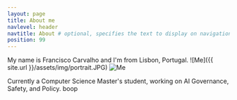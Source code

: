 ```yaml
---
layout: page
title: About me
navlevel: header
navtitle: About # optional, specifies the text to display on navigation item
position: 99
---
```

My name is Francisco Carvalho and I'm from Lisbon, Portugal. 
![Me]({{ site.url }}/assets/img/portrait.JPG)
![Me](https://github.com/TheExGenesis/TheExGenesis.github.io/blob/master/assets/img/portrait.JPG?raw=true)

Currently a Computer Science Master's student, working on AI Governance, Safety, and Policy.
boop